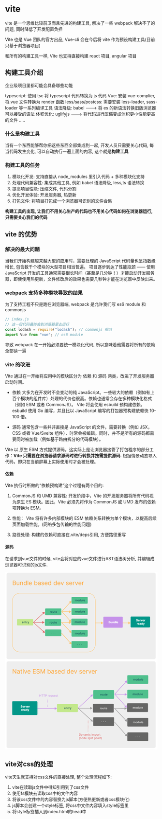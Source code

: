 # vite

vite 是一个思维比较前卫而且先进的构建工具, 解决了一些 webpack 解决不了的问题, 同时降低了开发配置负担

Vite 也是 Vue 团队的官方出品, Vue-cli 会在今后将 vite 作为预设构建工具(目前只基于浏览器项目)

和所有的构建工具一样, Vite 也支持直接构建 react 项目, angular 项目

## 构建工具介绍

企业级项目里都可能会具备哪些功能

typescript: 使用 tsc 将 typescript 代码转换为 js 代码
Vue: 安装 vue-complier, 将.vue 文件转换为 render 函数
less/sass/postcss: 需要安装 less-loader, sass-loader 等一系列编译工具
语法降级: babel ---> 将 es 的新语法转换旧版浏览器可以接受的语法
体积优化: uglifyjs ---> 将代码进行压缩变成体积更小性能更高的文件
.....

### 什么是构建工具

当有一个东西能够帮你把这些东西全部集成到一起, 开发人员只需要关心代码, 每当代码发生变化, 可以自动执行一遍上面的内容, 这个就是**构建工具**

### 构建工具的任务

1. 模块化开发: 支持直接从 node_modules 里引入代码 + 多种模块化支持
2. 处理代码兼容性: 集成其他工具, 例如 babel 语法降级, less,ts 语法转换
3. 提高项目性能: 压缩文件, 代码分割
4. 优化开发体验: 开发服务器, 热更新
5. 打包文件: 将项目打包成一个浏览器可识别的文件合集

**构建工具的出现, 让我们不用关心生产的代码也不用关心代码如何在浏览器运行, 只需要关心我们的代码**

## vite 的优势

### 解决的最大问题

当我们开始构建越来越大型的应用时，需要处理的 JavaScript 代码量也呈指数级增长, 包含数千个模块的大型项目相当普遍。 项目逐步到达了性能瓶颈 —— 使用 JavaScript 开发的工具通常需要很长时间（甚至是几分钟！）才能启动开发服务器，即使使用热更新，文件修改后的效果也需要几秒钟才能在浏览器中反映出来。

### webpack 支持多种模块导致的结果

为了支持工程不只是跑在浏览器端, webpack 是允许我们写 es6 module 和 commonjs

```js
// index.js
// 这一段代码最终会到浏览器里去运行
const lodash = require("lodash"); // commonjs 规范
import Vue from "vue"; // es6 module
```

导致 webpack 在一开始必须要统一模块化代码, 所以意味着他需要将所有的依赖全部读一遍

### vite 的改进

Vite 通过在一开始将应用中的模块区分为 依赖 和 源码 两类，改进了开发服务器启动时间。

- 依赖 大多为在开发时不会变动的纯 JavaScript。一些较大的依赖（例如有上百个模块的组件库）处理的代价也很高。依赖也通常会存在多种模块化格式（例如 ESM 或者 CommonJS）。
  Vite 将会使用 esbuild 预构建依赖。esbuild 使用 Go 编写，并且比以 JavaScript 编写的打包器预构建依赖快 10-100 倍。

- 源码 通常包含一些并非直接是 JavaScript 的文件，需要转换（例如 JSX，CSS 或者 Vue/Svelte 组件），时常会被编辑。同时，并不是所有的源码都需要同时被加载（例如基于路由拆分的代码模块）。

Vite 以 原生 ESM 方式提供源码。这实际上是让浏览器接管了打包程序的部分工作：**Vite 只需要在浏览器请求源码时进行转换并按需提供源码.** 根据情景动态导入代码，即只在当前屏幕上实际使用时才会被处理。

#### 依赖

Vite 执行时所做的“依赖预构建”这个过程有两个目的:

1. CommonJS 和 UMD 兼容性: 开发阶段中，Vite 的开发服务器将所有代码视为原生 ES 模块。因此，Vite 必须先将作为 CommonJS 或 UMD 发布的依赖项转换为 ESM。

2. 性能： Vite 将有许多内部模块的 ESM 依赖关系转换为单个模块，以提高后续页面加载性能。(网络多包传输的性能问题)

3. 路径处理: 构建的依赖可直接在.vite/deps引用, 方便路径重写

#### 源码

在请求到vue文件的时候, vite会将对应的vue文件进行AST语法树分析, 并编辑成浏览器可识别的js文件.

![image](../.vuepress/public/images/vite/1.png)

## vite对css的处理

vite天生就支持对css文件的直接处理, 整个处理流程如下:

1. vite在读取js文件中得知引用到了css文件
2. 使用fs模块去读取css中的文件内容
3. 将该css文件中的内容替换为js脚本(方便热更新或者css模块化)
4. js脚本会创建一个style标签, 将css中文件内容填入style标签里
5. 将style标签插入到index.html的head中